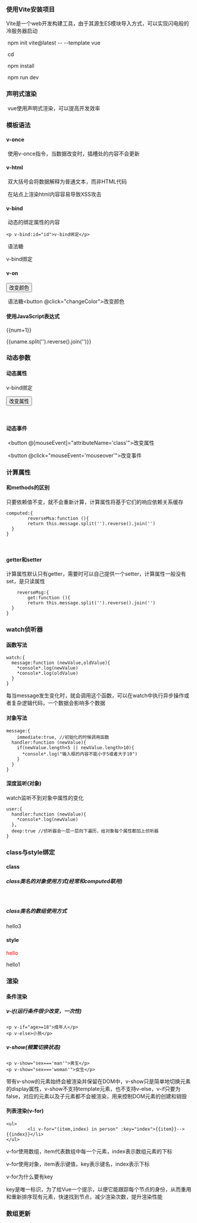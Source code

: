 ### 使用Vite安装项目

​	Vite是一个web开发构建工具，由于其源生ES模块导入方式，可以实现闪电般的冷服务器启动

​	npm init vite@latest <project-name>-- --template vue

​	cd <project-name>

​	npm install 

​	npm run dev



### 声明式渲染

​	vue使用声明式渲染，可以提高开发效率

<script>
  export default {
    data(){
      return{
        num:0,
        uname:'zkt'
      }
    }
  }
</script>



### 模板语法

#### 	v-once

​		使用v-once指令，当数据改变时，插槽处的内容不会更新

<script>
  export default {
    data(){
      return{
        num:0,
        uname:'zkt'
      }
    },
    methods:{
      changeUname(){
        this.uname='kt'
      }
    }
  }
</script>

<template>
  <div>
    <p>{{num}}</p>
    <p>{{uname}}</p>
    <p v-once>{{uname}}</p>
    <button @click="changeUname">改变uname的值</button>
  </div>
</template>

#### 	v-html

​		双大括号会将数据解释为普通文本，而非HTML代码

​		在站点上渲染html内容容易导致XSS攻击

<script>
  export default {
    data(){
      return{
        num:0,
        uname:'zkt',
        msg:"<h2>标题</h2>"
      }
    },
    methods:{
      changeUname(){
        this.uname='kt'
      }
    }
  }
</script>

<template>
  <div>
    <p>{{num}}</p>
    <p>{{uname}}</p>
    <p v-once>{{uname}}</p>
    <button @click="changeUname">改变uname的值</button>
    <p>{{msg}}</p>
    <p v-html="msg"></p>
  </div>
</template>



#### v-bind

​	动态的绑定属性的内容

	<p v-bind:id="id">v-bind绑定</p>

​	语法糖 <p :id="id">v-bind绑定</p>

#### v-on

<button v-on:click="changeColor">改变颜色</button>

​	语法糖<button @click="changeColor">改变颜色</button>

#### 使用JavaScript表达式

<p>{{num+1}}</p>
<p>{{uname.split('').reverse().join('')}}</p>



### 动态参数

#### 	动态属性

<p v-bind:[attributeName]="id">v-bind绑定</p>
<button v-on:click="attributeName='class'">改变属性</button>			

​	

#### 	动态事件

​	<button @[mouseEvent]="attributeName='class'">改变属性</button>

​	<button @click="mouseEvent='mouseover'">改变事件</button>



### 计算属性

#### 	和methods的区别

​	只要依赖值不变，就不会重新计算，计算属性将基于它们的响应依赖关系缓存

	computed:{
			reverseMsa:function (){
	    	return this.message.split('').reverse().join('')
	  }
	}
​	

#### 	getter和setter

​		计算属性默认只有getter，需要时可以自己提供一个setter，计算属性一般没有set，是只读属性

		reverseMsg:{
			get:function (){
	    	return this.message.split('').reverse().join('')
	  }
	}


### watch侦听器

#### 函数写法

```
watch:{
  message:function (newValue,oldValue){
    *console*.log(newValue)
    *console*.log(oldValue)
  }
}
```

每当message发生变化时，就会调用这个函数，可以在watch中执行异步操作或者复杂逻辑代码，一个数据会影响多个数据



#### 对象写法

	message:{
		immediate:true, //初始化的时候调用函数
	  handler:function (newValue){
	    if(newValue.length<5 || newValue.length>10){
	      *console*.log("输入框的内容不能小于5或者大于10")
	    }
	  }
	}


#### 深度监听(对象)

watch监听不到对象中属性的变化

```
user:{
  handler:function (newValue){
    *console*.log(newValue)
  },
  deep:true //侦听器会一层一层向下遍历，给对象每个属性都加上侦听器
}
```



### class与style绑定

#### 	class

##### 		class类名的对象使用方式(经常和computed联用)

​	

<script>
  export default {
    data(){
      return{
        isActive:true,
        error:null
      }
    },
    computed:{
      classobj:function (){
        return{
          active:this.isActive &&  !this.error
        }
      }
​    }
  }
</script>

<template>
  <div>
<!--第一种，放置字符串-->
    <p class="active">hello</p>
<!--第二种,放置对象-->
    <p :class="{active:isActive}">hello1</p>
    <button @click="isActive=!isActive">改变active</button>
    <p :class="classobj">hello2</p>
  </div>

</template>

<style scoped>
  .active{
    font-size: 50px;
    color: blue;
  }
</style>



##### 		class类名的数组使用方式

<p :class="[activeClass]">hello3</p>



#### 	style

<p style="color: red">hello</p>
<p :style="{color:activeColor,fontSize:fontSize,'background-color':bgColor}">hello1</p>



### 渲染

#### 	条件渲染

##### 			v-if(运行条件很少改变，一次性)				

	<p v-if="age>=18">成年人</p>
	<p v-else>小孩</p>

##### 		v-show(频繁切换状态)

	<p v-show="sex==='man'">男生</p>
	<p v-show="sex==='woman'">女生</p>

带有v-show的元素始终会被渲染并保留在DOM中，v-show只是简单地切换元素的display属性，v-show不支持template元素，也不支持v-else，v-if只要为false，对应的元素以及子元素都不会被渲染，用来控制DOM元素的创建和销毁



#### 	列表渲染(v-for)

	<ul>
			<li v-for="(item,index) in person" :key="index">{{item}}-->{{index}}</li>
	</ul>
v-for使用数组，item代表数组中每一个元素，index表示数组元素的下标

v-for使用对象，item表示键值，key表示键名，index表示下标

v-for为什么要有key

​	key是唯一标识，为了给Vue一个提示，以便它能跟踪每个节点的身份，从而重用和重新排序现有元素，快速找到节点，减少渲染次数，提升渲染性能



### 数组更新

<script >
  export default {
    data(){
      return{
        list:[1,3,6,4,5]
      }
    },
    methods:{
      changeList:function (){
      //   通过索引值去修改数组，vue3
      //   this.list[5]=7
      //   push,给数组末尾添加元素
      //    this.list.push(7,8,9)
      //   pop，删除数组最末尾的元素
      //   this.list.pop()
      //  shift,删除数组的第一位元素
      //     this.list.shift()
      //   unshift, 从数组首位开始添加元素
      //   this.unshift(0,9,9)
      //   splice(),删除元素、插入元素、替换元素
      //   第一个参数表示要操作的元素下标
      //   删除元素：第二个参数表示要删除几个元素(如果没有传入，则删除后面的所有元素)
      //   this.list.splice(1,2)
      //   插入元素：第二个参数传入0，并且后面接上要插入的参数
      //   this.list.splice(1,0,7,8,9)
      //   替换元素：第二个元素表示替换几个元素
      //   this.list.splice(1,3,7,8,9)
      //   sort,数组排序
      //   this.list.sort()
      //   reverse,翻转数组
        this.list.reverse()
      }  }
  }
</script>
<template>
  <div>
    <ul>
      <li v-for="item in list" :key="item">{{item}}</li>
    </ul>
    <button @click="changeList ">改变数组</button>
  </div>

</template>

<style scoped>
</style>
